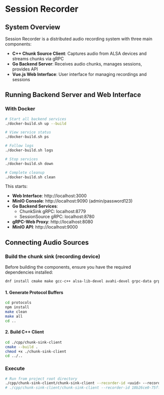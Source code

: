 # Session Recorder

## System Overview

Session Recorder is a distributed audio recording system with three main components:

- **C++ Chunk Source Client**: Captures audio from ALSA devices and streams chunks via gRPC
- **Go Backend Server**: Receives audio chunks, manages sessions, provides API
- **Vue.js Web Interface**: User interface for managing recordings and sessions

## Running Backend Server and Web Interface

### With Docker

```bash
# Start all backend services
./docker-build.sh up --build

# View service status
./docker-build.sh ps

# Follow logs
./docker-build.sh logs

# Stop services
./docker-build.sh down

# Complete cleanup
./docker-build.sh clean
```

This starts:

- **Web Interface**: http://localhost:3000
- **MinIO Console**: http://localhost:9090 (admin/password123)
- **Go Backend Services**:
    - ChunkSink gRPC: localhost:8779
    - SessionSource gRPC: localhost:8780
- **gRPC-Web Proxy**: http://localhost:8080
- **MinIO API**: http://localhost:9000


## Connecting Audio Sources

### Build the chunk sink (recording device)

Before building the components, ensure you have the required dependencies installed:

```bash
dnf install cmake make gcc-c++ alsa-lib-devel avahi-devel grpc-data grpc grpc-cpp grpc-plugins grpc-devel protobuf-devel boost-devel
```

#### 1. Generate Protocol Buffers

```bash
cd protocols
npm install
make clean
make all
cd ..
```

#### 2. Build C++ Client

```bash
cd ./cpp/chunk-sink-client
cmake --build .
chmod +x ./chunk-sink-client
cd ../..
```

### Execute

```bash
# Run from project root directory
./cpp/chunk-sink-client/chunk-sink-client --recorder-id <uuid> --recorder-name <name>
# ./cpp/chunk-sink-client/chunk-sink-client --recorder-id 10b26ce0-75ff-4548-84e1-c91d955b1151 --recorder-name "Living Room"
```
